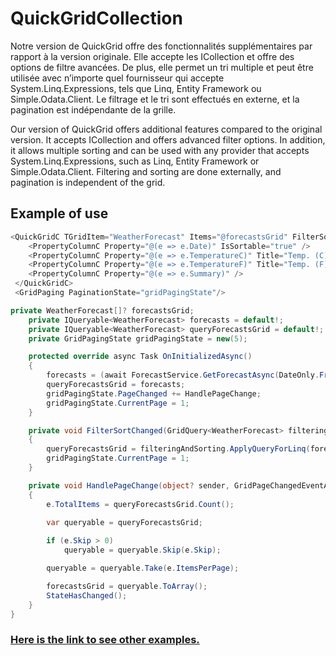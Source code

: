 # QuickGridCollection
Notre version de QuickGrid offre des fonctionnalités supplémentaires par rapport à la version originale. Elle accepte les ICollection et offre des options de filtre avancées. De plus, elle permet un tri multiple et peut être utilisée avec n’importe quel fournisseur qui accepte System.Linq.Expressions, tels que Linq, Entity Framework ou Simple.Odata.Client. Le filtrage et le tri sont effectués en externe, et la pagination est indépendante de la grille.

Our version of QuickGrid offers additional features compared to the original version. It accepts ICollection and offers advanced filter options. In addition, it allows multiple sorting and can be used with any provider that accepts System.Linq.Expressions, such as Linq, Entity Framework or Simple.Odata.Client. Filtering and sorting are done externally, and pagination is independent of the grid.
## Example of use
```csharp
<QuickGridC TGridItem="WeatherForecast" Items="@forecastsGrid" FilterSortChanged="FilterSortChanged">
    <PropertyColumnC Property="@(e => e.Date)" IsSortable="true" />
    <PropertyColumnC Property="@(e => e.TemperatureC)" Title="Temp. (C)" HasAdvancedFilterOptions="true" />
    <PropertyColumnC Property="@(e => e.TemperatureF)" Title="Temp. (F)" />
    <PropertyColumnC Property="@(e => e.Summary)" />
 </QuickGridC>
 <GridPaging PaginationState="gridPagingState"/>

private WeatherForecast[]? forecastsGrid;
    private IQueryable<WeatherForecast> forecasts = default!;
    private IQueryable<WeatherForecast> queryForecastsGrid = default!;
    private GridPagingState gridPagingState = new(5);

    protected override async Task OnInitializedAsync()
    {        
        forecasts = (await ForecastService.GetForecastAsync(DateOnly.FromDateTime(DateTime.Now))).AsQueryable();
        queryForecastsGrid = forecasts;
        gridPagingState.PageChanged += HandlePageChange;
        gridPagingState.CurrentPage = 1;
    }

    private void FilterSortChanged(GridQuery<WeatherForecast> filteringAndSorting)
    { 
        queryForecastsGrid = filteringAndSorting.ApplyQueryForLinq(forecasts, true);
        gridPagingState.CurrentPage = 1;
    }

    private void HandlePageChange(object? sender, GridPageChangedEventArgs e)
    {
        e.TotalItems = queryForecastsGrid.Count();
        
        var queryable = queryForecastsGrid;

        if (e.Skip > 0)
            queryable = queryable.Skip(e.Skip);

        queryable = queryable.Take(e.ItemsPerPage);

        forecastsGrid = queryable.ToArray();
        StateHasChanged();
    }
}
 ```
 
### [Here is the link to see other examples.](https://github.com/Eleve2023/QuickGrid/tree/master/src/SampleQuickGridCollection/SimpeQuickGrid)